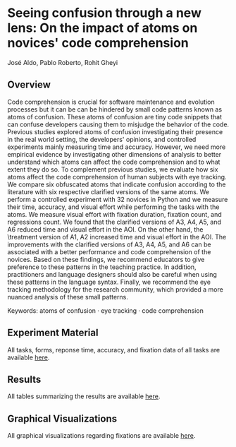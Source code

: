 # Seeing confusion through a new lens: On the impact of atoms on novices' code comprehension
José Aldo, Pablo Roberto, Rohit Gheyi

## Overview
Code comprehension is crucial for software maintenance and evolution processes but it can be can be hindered by small code patterns known as atoms of confusion. These atoms of confusion are tiny code snippets that can confuse developers causing them to misjudge the behavior of the code. 
Previous studies explored atoms of confusion investigating their presence in the real world setting, the developers' opinions, and controlled experiments mainly measuring time and accuracy. However, we need more empirical evidence by investigating other dimensions of analysis to better understand which atoms can affect the code comprehension and to what extent they do so.
To complement previous studies, we evaluate how six atoms affect the code comprehension of human subjects with eye tracking. 
We compare six obfuscated atoms that indicate confusion according to the literature with six respective clarified versions of the same atoms. We perform a controlled experiment with 32 novices in Python and we measure their time, accuracy, and visual effort while performing the tasks with the atoms. We measure visual effort with fixation duration, fixation count, and regressions count.
We found that the clarified versions of A3, A4, A5, and A6 reduced time and visual effort in the AOI. On the other hand, the \treatment version of A1, A2 increased time and visual effort in the AOI.
The improvements with the clarified versions of A3, A4, A5, and A6 can be associated with a better performance and code comprehension of the novices. Based on these findings, we recommend educators to give preference to these patterns in the teaching practice. In addition, practitioners and language designers should also be careful when using these patterns in the language syntax. Finally, we recommend the eye tracking methodology for the research community, which provided a more nuanced analysis of these small patterns.

Keywords: atoms of confusion · eye tracking · code comprehension 

## Experiment Material

All tasks, forms, reponse time, accuracy, and fixation data of all tasks are available <a href="">here</a>.

## Results

All tables summarizing the results are available <a href="">here</a>.

## Graphical Visualizations 

All graphical visualizations regarding fixations are available <a href="">here</a>.
